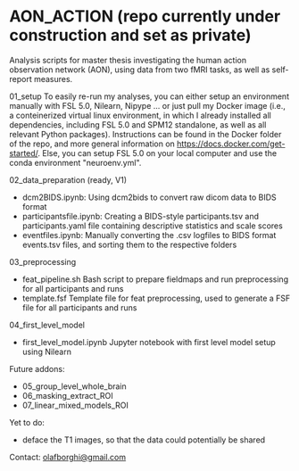 # AON_ACTION (repo currently under construction and set as private)

Analysis scripts for master thesis investigating the human action observation network (AON), using data from two fMRI tasks, as well as self-report measures.

01_setup
To easily re-run my analyses, you can either setup an environment manually with FSL 5.0, Nilearn, Nipype ... or just pull my Docker image (i.e., a conteinerized virtual linux environment, in which I already installed all dependencies, including FSL 5.0 and SPM12 standalone, as well as all relevant Python packages). Instructions can be found in the Docker folder of the repo, and more general information on https://docs.docker.com/get-started/. Else, you can setup FSL 5.0 on your local computer and use the conda environment "neuroenv.yml". 

02_data_preparation (ready, V1)
- dcm2BIDS.ipynb: Using dcm2bids to convert raw dicom data to BIDS format
- participantsfile.ipynb: Creating a BIDS-style participants.tsv and participants.yaml file containing descriptive statistics and scale scores
- eventfiles.ipynb: Manually converting the .csv logfiles to BIDS format events.tsv files, and sorting them to the respective folders 

03_preprocessing 
- feat_pipeline.sh Bash script to prepare fieldmaps and run preprocessing for all participants and runs
- template.fsf Template file for feat preprocessing, used to generate a FSF file for all participants and runs

04_first_level_model
- first_level_model.ipynb Jupyter notebook with first level model setup using Nilearn

Future addons:
- 05_group_level_whole_brain
- 06_masking_extract_ROI
- 07_linear_mixed_models_ROI

Yet to do:
- deface the T1 images, so that the data could potentially be shared

Contact: olafborghi@gmail.com



